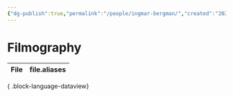 ```yaml
---
{"dg-publish":true,"permalink":"/people/ingmar-bergman/","created":"2024-06-17","updated":"2025-03-13"}
---
```



# Filmography

| File | file.aliases |
| ---- | ------------ |

{ .block-language-dataview}
